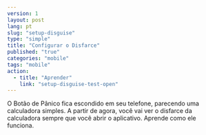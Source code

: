 ```yaml
---
version: 1
layout: post
lang: pt
slug: "setup-disguise"
type: "simple"
title: "Configurar o Disfarce"
published: "true"
categories: "mobile"
tags: "mobile"
action: 
  - title: "Aprender"
    link: "setup-disguise-test-open"
---
```


O Botão de Pânico fica escondido em seu telefone, parecendo  uma calculadora simples. A partir de agora, você vai ver o disfarce da calculadora sempre que você abrir o aplicativo. Aprende como ele funciona.
